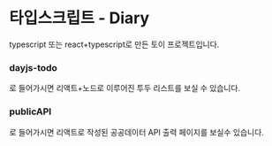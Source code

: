 # 타입스크립트 - Diary
typescript 또는 react+typescript로 만든 토이 프로젝트입니다.
<h3>dayjs-todo</h3>로 들어가시면 리액트+노드로 이루어진 투두 리스트를 보실 수 있습니다.

<h3>publicAPI</h3>로 들어가시면 리액트로 작성된 공공데이터 API 출력 페이지를 보실수 있습니다.

